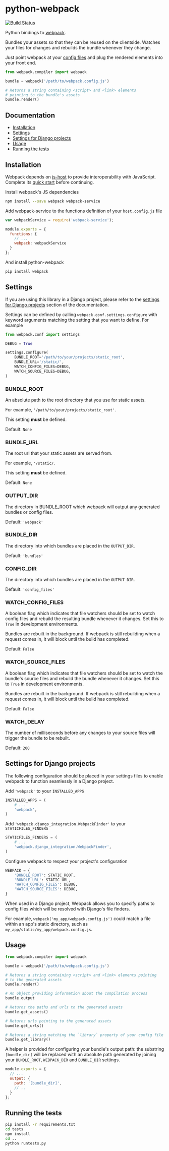python-webpack
==============

[![Build Status](https://travis-ci.org/markfinger/python-webpack.svg?branch=master)](https://travis-ci.org/markfinger/python-webpack)

Python bindings to [webpack](https://webpack.github.io). 

Bundles your assets so that they can be reused on the clientside. Watches your files for changes and 
rebuilds the bundle whenever they change.

Just point webpack at your [config files](https://webpack.github.io/docs/configuration.html) and plug
the rendered elements into your front end.

```python
from webpack.compiler import webpack

bundle = webpack('/path/to/webpack.config.js')

# Returns a string containing <script> and <link> elements 
# pointing to the bundle's assets
bundle.render()
```


Documentation
-------------

- [Installation](#installation)
- [Settings](#settings)
- [Settings for Django projects](#settings-for-django-projects)
- [Usage](#usage)
- [Running the tests](#running-the-tests)


Installation
------------

Webpack depends on [js-host](https://github.com/markfinger/python-js-host/) to provide
interoperability with JavaScript. Complete its 
[quick start](https://github.com/markfinger/python-js-host/#quick-start) before continuing.

Install webpack's JS dependencies

```bash
npm install --save webpack webpack-service
```

Add webpack-service to the functions definition of your `host.config.js` file

```javascript
var webpackService = require('webpack-service');

module.exports = {
  functions: {
    // ...
    webpack: webpackService
  }
};
```

And install python-webpack

```bash
pip install webpack
```


Settings
--------

If you are using this library in a Django project, please refer to the 
[settings for Django projects](#settings-for-django-projects) section of the documentation.

Settings can be defined by calling `webpack.conf.settings.configure` with keyword arguments matching 
the setting that you want to define. For example

```python
from webpack.conf import settings

DEBUG = True

settings.configure(
    BUNDLE_ROOT='/path/to/your/projects/static_root',
    BUNDLE_URL='/static/',
    WATCH_CONFIG_FILES=DEBUG,
    WATCH_SOURCE_FILES=DEBUG,
)
```


### BUNDLE_ROOT

An absolute path to the root directory that you use for static assets.

For example, `'/path/to/your/projects/static_root'`.

This setting **must** be defined.

Default: `None`


### BUNDLE_URL

The root url that your static assets are served from.

For example, `'/static/`.

This setting **must** be defined.

Default: `None`


### OUTPUT_DIR

The directory in BUNDLE_ROOT which webpack will output any generated bundles or config files.

Default: `'webpack'`


### BUNDLE_DIR

The directory into which bundles are placed in the `OUTPUT_DIR`.

Default: `'bundles'`


### CONFIG_DIR

The directory into which bundles are placed in the `OUTPUT_DIR`.

Default: `'config_files'`


### WATCH_CONFIG_FILES

A boolean flag which indicates that file watchers should be set to watch config files and 
rebuild the resulting bundle whenever it changes. Set this to `True` in development environments.

Bundles are rebuilt in the background. If webpack is still rebuilding when a request comes in, it will 
block until the build has completed.

Default: `False`


### WATCH_SOURCE_FILES

A boolean flag which indicates that file watchers should be set to watch the bundle's
source files and rebuild the bundle whenever it changes. Set this to `True` in development environments.

Bundles are rebuilt in the background. If webpack is still rebuilding when a request comes in, it will 
block until the build has completed.

Default: `False`


### WATCH_DELAY

The number of milliseconds before any changes to your source files will trigger the bundle
to be rebuilt.

Default: `200`


Settings for Django projects
----------------------------

The following configuration should be placed in your settings files to enable webpack to function 
seamlessly in a Django project.

Add `'webpack'` to your `INSTALLED_APPS`

```python
INSTALLED_APPS = (
    # ...
    'webpack',
)
```

Add `'webpack.django_integration.WebpackFinder'` to your `STATICFILES_FINDERS`

```python
STATICFILES_FINDERS = (
    # ...
    'webpack.django_integration.WebpackFinder',
)
```

Configure webpack to respect your project's configuration

```python
WEBPACK = {
    'BUNDLE_ROOT': STATIC_ROOT,
    'BUNDLE_URL': STATIC_URL,
    'WATCH_CONFIG_FILES': DEBUG,
    'WATCH_SOURCE_FILES': DEBUG,
}
```

When used in a Django project, Webpack allows you to specify paths to config files which will be 
resolved with Django's file finders.

For example, `webpack('my_app/webpack.config.js')` could match a file within an app's static directory, 
such as `my_app/static/my_app/webpack.config.js`.


Usage
-----

```python
from webpack.compiler import webpack

bundle = webpack('/path/to/webpack.config.js')

# Returns a string containing <script> and <link> elements pointing 
# to the generated assets
bundle.render()

# An object providing information about the compilation process
bundle.output

# Returns the paths and urls to the generated assets
bundle.get_assets()

# Returns urls pointing to the generated assets
bundle.get_urls()

# Returns a string matching the `library` property of your config file
bundle.get_library()
```

A helper is provided for configuring your bundle's output path: the substring `[bundle_dir]` 
will be replaced with an absolute path generated by joining your `BUNDLE_ROOT`, `WEBPACK_DIR`
and `BUNDLE_DIR` settings.

```javascript
module.exports = {
  // ...
  output: {
    path: '[bundle_dir]',
    // ..
  }
};
```


Running the tests
-----------------

```bash
pip install -r requirements.txt
cd tests
npm install
cd ..
python runtests.py
```
